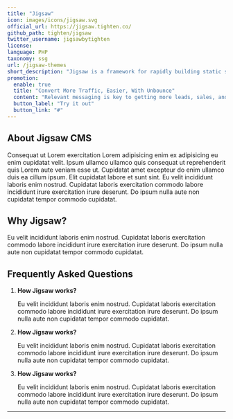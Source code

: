 ```yaml
---
title: "Jigsaw"
icon: images/icons/jigsaw.svg 
official_url: https://jigsaw.tighten.co/
github_path: tighten/jigsaw
twitter_username: jigsawbytighten
license: 
language: PHP
taxonomy: ssg
url: /jigsaw-themes
short_description: "Jigsaw is a framework for rapidly building static sites using the same modern tooling that powers your web applications."
promotion:
  enable: true
  title: "Convert More Traffic, Easier, With Unbounce"
  content: "Relevant messaging is key to getting more leads, sales, and sign-ups—so give your visitors exactly what they’re looking for with custom-built landing pages."
  button_label: "Try it out"
  button_link: "#"
---
```


## About Jigsaw CMS
Consequat ut Lorem exercitation Lorem adipisicing enim ex adipisicing eu enim cupidatat velit. Ipsum ullamco ullamco quis consequat ut reprehenderit quis Lorem aute veniam esse ut. Cupidatat amet excepteur do enim ullamco duis ea cillum ipsum. Elit cupidatat labore et sunt sint. Eu velit incididunt laboris enim nostrud. Cupidatat laboris exercitation commodo labore incididunt irure exercitation irure deserunt. Do ipsum nulla aute non cupidatat tempor commodo cupidatat.

## Why Jigsaw?
Eu velit incididunt laboris enim nostrud. Cupidatat laboris exercitation commodo labore incididunt irure exercitation irure deserunt. Do ipsum nulla aute non cupidatat tempor commodo cupidatat.

## Frequently Asked Questions

1. **How Jigsaw works?**

    Eu velit incididunt laboris enim nostrud. Cupidatat laboris exercitation commodo labore incididunt irure exercitation irure deserunt. Do ipsum nulla aute non cupidatat tempor commodo cupidatat.



1. **How Jigsaw works?**

    Eu velit incididunt laboris enim nostrud. Cupidatat laboris exercitation commodo labore incididunt irure exercitation irure deserunt. Do ipsum nulla aute non cupidatat tempor commodo cupidatat.



1. **How Jigsaw works?**

    Eu velit incididunt laboris enim nostrud. Cupidatat laboris exercitation commodo labore incididunt irure exercitation irure deserunt. Do ipsum nulla aute non cupidatat tempor commodo cupidatat.
---

